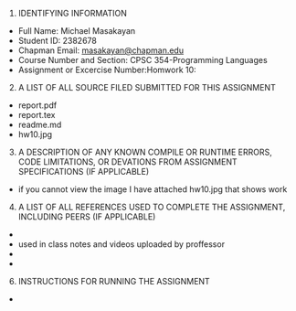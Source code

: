 
1. IDENTIFYING INFORMATION
* Full Name: Michael Masakayan 
* Student ID: 2382678
* Chapman Email: masakayan@chapman.edu
* Course Number and Section: CPSC 354-Programming Languages
* Assignment or Excercise Number:Homwork 10: 

2. A LIST OF ALL SOURCE FILED SUBMITTED FOR THIS ASSIGNMENT
*  report.pdf
*  report.tex
*  readme.md
* hw10.jpg

3. A DESCRIPTION OF ANY KNOWN COMPILE OR RUNTIME ERRORS, CODE LIMITATIONS, OR DEVATIONS FROM ASSIGNMENT SPECIFICATIONS (IF APPLICABLE)
* if you cannot view the image I have attached hw10.jpg that shows work
4. A LIST OF ALL REFERENCES USED TO COMPLETE THE ASSIGNMENT, INCLUDING PEERS (IF APPLICABLE)
* 
* used in class notes and videos uploaded by proffessor
* 
* 
6. INSTRUCTIONS FOR RUNNING THE ASSIGNMENT
* 
